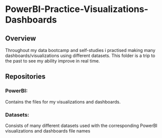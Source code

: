# PowerBI-Practice-Visualizations-Dashboards

## Overview
Throughout my data bootcamp and self-studies i practised making many dashboards/visualizations using different datasets. 
This folder is a trip to the past to see my ability improve in real time.

## Repositories

### PowerBI:
Contains the files for my visualizations and dashboards.

### Datasets:
Consists of many different datasets used with the corresponding PowerBI visualizations and dashboards file names
